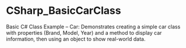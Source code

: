 # CSharp_BasicCarClass
Basic C# Class Example – Car: Demonstrates creating a simple car class with properties (Brand, Model, Year) and a method to display car information, then using an object to show real-world data.
